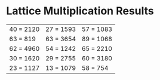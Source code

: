 # Lattice Multiplication Results

|   |   |   |
|---|---|---|
| 40 = 2120 | 27 = 1593 | 57 = 1083 |
| 63 = 819 | 63 = 3654 | 89 = 1068 |
| 62 = 4960 | 54 = 1242 | 65 = 2210 |
| 30 = 1620 | 29 = 2755 | 60 = 3180 |
| 23 = 1127 | 13 = 1079 | 58 = 754 |
